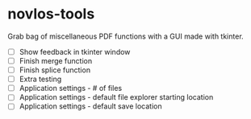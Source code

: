 # novlos-tools
Grab bag of miscellaneous PDF functions with a GUI made with tkinter.

- [ ] Show feedback in tkinter window
- [ ] Finish merge function
- [ ] Finish splice function
- [ ] Extra testing
- [ ] Application settings - # of files
- [ ] Application settings - default file explorer starting location
- [ ] Application settings - default save location
